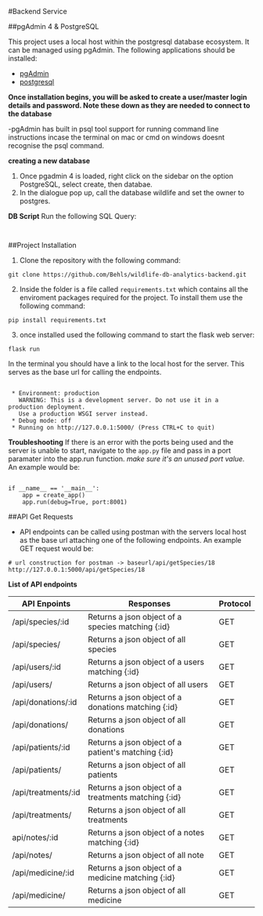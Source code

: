 #Backend Service

##pgAdmin 4 & PostgreSQL

This project uses a local host within the postgresql database ecosystem. It can be managed using pgAdmin. The following applications should be installed:
- [pgAdmin]()
- [postgresql]()

**Once installation begins, you will be asked to create a user/master login details and password. Note these down as they are needed to connect to the database**

-pgAdmin has built in psql tool support for running command line instructions incase the terminal on mac or cmd on windows doesnt recognise the psql command. 

**creating a new database**
1. Once pgadmin 4 is loaded, right click on the sidebar on the option PostgreSQL, select create, then databae.
2. In the dialogue pop up, call the database wildlife and set the owner to postgres.



**DB Script**
Run the following SQL Query:

```


```


##Project Installation

1. Clone the repository with the following command:
```
git clone https://github.com/Behls/wildlife-db-analytics-backend.git

```

2. Inside the folder is a file called `requirements.txt` which contains all the enviroment packages required for the project. To install them use the following command:
```
pip install requirements.txt

```

3. once installed used the following command to start the flask web server:
```
flask run

```

In the terminal you should have a link to the local host for the server. This serves as the base url for calling the endpoints.
```

 * Environment: production
   WARNING: This is a development server. Do not use it in a production deployment.
   Use a production WSGI server instead.
 * Debug mode: off
 * Running on http://127.0.0.1:5000/ (Press CTRL+C to quit)

```

**Troubleshooting**
If there is an error with the ports being used and the server is unable to start, navigate to the `app.py` file and pass in a port paramater into the app.run function. _make sure it's an unused port value._ An example would be:

```

if __name__ == '__main__':
    app = create_app()
    app.run(debug=True, port:8001)

```

##API Get Requests
- API endpoints can be called using postman with the servers local host as the base url attaching one of the following endpoints. 
An example GET request would be:

```
# url construction for postman -> baseurl/api/getSpecies/18
http://127.0.0.1:5000/api/getSpecies/18

```

**List of API endpoints**

| API Enpoints          | Responses     | Protocol      |
| --------------------- | ------------- | ------------- | 
| /api/species/:id      | Returns a json object of a species matching {:id}     | GET |
| /api/species/         | Returns a json object of all species                  | GET |
| /api/users/:id        | Returns a json object of a users matching {:id}       | GET |
| /api/users/           | Returns a json object of all users                    | GET |
| /api/donations/:id    | Returns a json object of a donations matching {:id}   | GET |
| /api/donations/       | Returns a json object of all donations                | GET |
| /api/patients/:id     | Returns a json object of a patient's matching {:id}   | GET |
| /api/patients/        | Returns a json object of all patients                 | GET |
| /api/treatments/:id   | Returns a json object of a treatments matching {:id}  | GET |
| /api/treatments/      | Returns a json object of all treatments               | GET |
| api/notes/:id         | Returns a json object of a notes matching {:id}       | GET |
| /api/notes/           | Returns a json object of all note                     | GET |
| /api/medicine/:id     | Returns a json object of a medicine matching {:id}    | GET |
| /api/medicine/        | Returns a json object of all medicine                 | GET |
